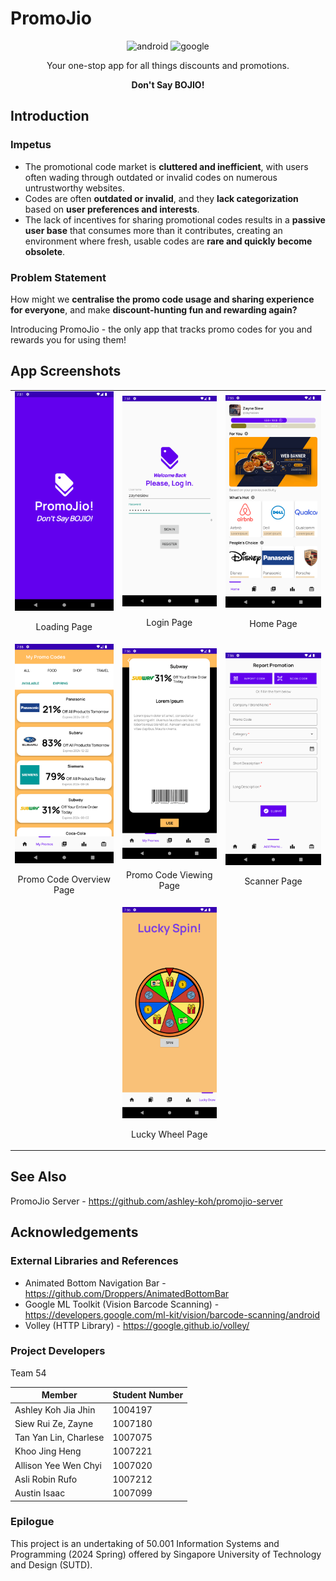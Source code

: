 # PromoJio

<div align="center">
  <div>
    <img src="https://img.shields.io/badge/-Android Studio-black?style=for-the-badge&logoColor=white&logo=android&color=3CC10E" alt="android" />
    <img src="https://img.shields.io/badge/-Google ML Vision-black?style=for-the-badge&logoColor=white&logo=google&color=9C28B1" alt="google" />
  </div>

  <p />
  <p align="center">Your one-stop app for all things discounts and promotions.</p>
  <p align="center"><b>Don't Say BOJIO!</b></p>
</div>

## Introduction

### Impetus

- The promotional code market is **cluttered and inefficient**, with users often wading through outdated or invalid codes on numerous untrustworthy websites.
- Codes are often **outdated or invalid**, and they **lack categorization** based on **user preferences and interests**.
- The lack of incentives for sharing promotional codes results in a **passive user base** that consumes more than it contributes, creating an environment where fresh, usable codes are **rare and quickly become obsolete**.

### Problem Statement

How might we **centralise the promo code usage and sharing experience for everyone**, and make **discount-hunting fun and rewarding again?**

Introducing PromoJio - the only app that tracks promo codes for you and rewards you for using them!

## App Screenshots

<table>
  <tr>
    <td>
      <div align="center">
        <img src="assets/loading.png" alt="Loading Page" width="300" />
        <p>Loading Page</p>
      </div>
    </td>
    <td>
      <div align="center">
        <img src="assets/login.png" alt="Login Page" width="300" />
        <p>Login Page</p>
      </div>
    </td>
    <td>
      <div align="center">
        <img src="assets/home.png" alt="Home Page" width="300" />
        <p>Home Page</p>
      </div>
    </td>
  </tr>
  <tr>
    <td>
      <div align="center">
        <img src="assets/promos.png" alt="Promos Page" width="300" />
        <p>Promo Code Overview Page</p>
      </div>
    </td>
    <td>
      <div align="center">
        <img src="assets/promo.png" alt="Promo Page" width="300" />
        <p>Promo Code Viewing Page</p>
      </div>
    </td>
    <td>
      <div align="center">
        <img src="assets/add.png" alt="Scanner Page" width="300" />
        <p>Scanner Page</p>
      </div>
    </td>
  </tr>
  <tr>
    <td></td>
    <td>
      <div align="center">
        <img src="assets/spin.png" alt="Spinner Page" width="300" />
        <p>Lucky Wheel Page</p>
      </div>
    </td>
    <td></td>
  </tr>
</table>

## See Also

PromoJio Server - https://github.com/ashley-koh/promojio-server

## Acknowledgements

### External Libraries and References

- Animated Bottom Navigation Bar - https://github.com/Droppers/AnimatedBottomBar
- Google ML Toolkit (Vision Barcode Scanning) - https://developers.google.com/ml-kit/vision/barcode-scanning/android
- Volley (HTTP Library) - https://google.github.io/volley/

### Project Developers

Team 54

| Member                | Student Number |
|-----------------------|----------------|
| Ashley Koh Jia Jhin   | 1004197        |
| Siew Rui Ze, Zayne    | 1007180        |
| Tan Yan Lin, Charlese | 1007075        |
| Khoo Jing Heng        | 1007221        |
| Allison Yee Wen Chyi  | 1007020        |
| Asli Robin Rufo       | 1007212        |
| Austin Isaac          | 1007099        |

### Epilogue

This project is an undertaking of 50.001 Information Systems and Programming (2024 Spring) offered by Singapore University of Technology and Design (SUTD).
